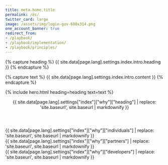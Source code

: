 ```yaml
---
title: meta.home.title
permalink: /es/
twitter_card: large
image: /assets/img/login-gov-600x314.png
one_account_banner: true
redirect_from:
- /playbook/
- /playbook/implementation/
- /playbook/principles/
---
```


{% capture heading %}
{{ site.data[page.lang].settings.index.intro.heading }}
{% endcapture %}

{% capture text %}
{{ site.data[page.lang].settings.index.intro.content }}
{% endcapture %}

{% include hero.html heading=heading text=text %}

<article class="container why-login-gov">
  <header class="intro">{{ site.data[page.lang].settings["index"]["why"]["heading"] | replace: 'site.baseurl', site.baseurl | markdownify }}</header>
  <div class="grid-row">
    <div class="tablet:grid-col">
      {{ site.data[page.lang].settings["index"]["why"]["individuals"] | replace: 'site.baseurl', site.baseurl | markdownify }}
    </div>
    <div class="tablet:grid-col">
      {{ site.data[page.lang].settings["index"]["why"]["partners"] | replace: 'site.baseurl', site.baseurl | markdownify }}
    </div>
    <div class="tablet:grid-col">
      {{ site.data[page.lang].settings["index"]["why"]["developers"] | replace: 'site.baseurl', site.baseurl | markdownify }}
    </div>
  </div>
</article>
